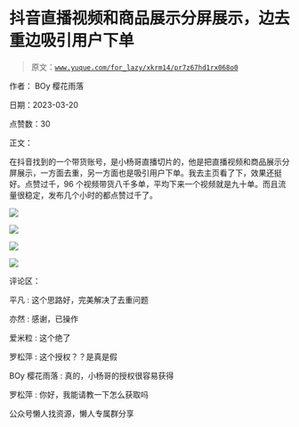 # 抖音直播视频和商品展示分屏展示，边去重边吸引用户下单

> 原文：[`www.yuque.com/for_lazy/xkrm14/pr7z67hd1rx068o0`](https://www.yuque.com/for_lazy/xkrm14/pr7z67hd1rx068o0)



作者： BOy 樱花雨落



日期：2023-03-20



点赞数：30



正文：



在抖音找到的一个带货账号，是小杨哥直播切片的，他是把直播视频和商品展示分屏展示，一方面去重，另一方面也是吸引用户下单。我去主页看了下，效果还挺好。点赞过千，96 个视频带货八千多单，平均下来一个视频就是九十单。而且流量很稳定，发布几个小时的都点赞过千了。



![](img/7698a1467a73286c2864191058f7d5f5.png)  

![](img/76df9fc488994a5b2f4f7b6aa6392caf.png)  

![](img/6d244d020d9922bd0611124d8532ace4.png)  

![](img/c3467e7c151e69a8ded47f7954ea8938.png)  

评论区：



平凡 : 这个思路好，完美解决了去重问题



亦然 : 感谢，已操作



爱米粒 : 这个绝了



罗松萍 : 这个授权？？是真是假



BOy 樱花雨落 : 真的，小杨哥的授权很容易获得



罗松萍 : 你好，我能请教一下怎么获取吗



公众号懒人找资源，懒人专属群分享

